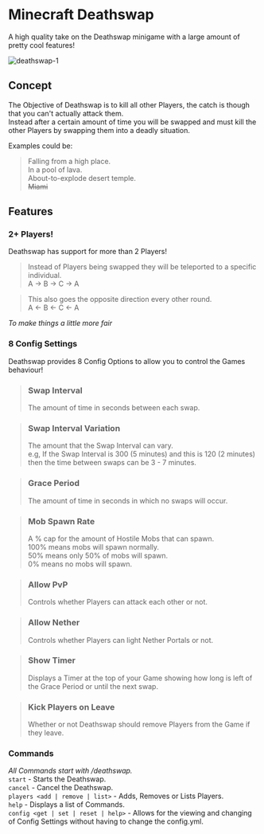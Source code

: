 # Minecraft Deathswap
A high quality take on the Deathswap minigame with a large amount of pretty cool features!  

![deathswap-1](https://user-images.githubusercontent.com/78887935/125244693-86b0f980-e2e7-11eb-997d-1253d76c4ac6.png)  

## Concept
The Objective of Deathswap is to kill all other Players, the catch is though that you can't actually attack them.  
Instead after a certain amount of time you will be swapped and must kill the other Players by swapping them into a deadly situation.  
  
Examples could be:
> Falling from a high place.  
> In a pool of lava.  
> About-to-explode desert temple.  
> <strike>Miami</strike>

## Features  
### 2+ Players!  
Deathswap has support for more than 2 Players!  
> Instead of Players being swapped they will be teleported to a specific individual.  
> A -> B -> C -> A  
  
> This also goes the opposite direction every other round.  
> A <- B <- C <- A  

*To make things a little more fair*  

### 8 Config Settings  
Deathswap provides 8 Config Options to allow you to control the Games behaviour!  

> ### Swap Interval  
> The amount of time in seconds between each swap.  

> ### Swap Interval Variation  
> The amount that the Swap Interval can vary.  
> e.g, If the Swap Interval is 300 (5 minutes) and this is 120 (2 minutes)  
> then the time between swaps can be 3 - 7 minutes.  

> ### Grace Period  
> The amount of time in seconds in which no swaps will occur.  

> ### Mob Spawn Rate  
> A % cap for the amount of Hostile Mobs that can spawn.  
> 100% means mobs will spawn normally.  
> 50% means only 50% of mobs will spawn.  
> 0% means no mobs will spawn.  

> ### Allow PvP  
> Controls whether Players can attack each other or not.  

> ### Allow Nether  
> Controls whether Players can light Nether Portals or not.  

> ### Show Timer  
> Displays a Timer at the top of your Game showing how long is left of the Grace Period or until the next swap.  

> ### Kick Players on Leave  
> Whether or not Deathswap should remove Players from the Game if they leave.  

### Commands  
*All Commands start with /deathswap.*  
`start` - Starts the Deathswap.  
`cancel` - Cancel the Deathswap.  
`players <add | remove | list>` - Adds, Removes or Lists Players.  
`help` - Displays a list of Commands.  
`config <get | set | reset | help>` - Allows for the viewing and changing of Config Settings without having to change the config.yml.  

